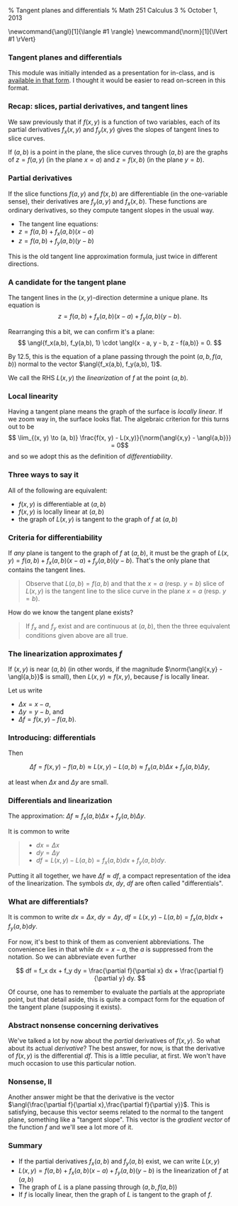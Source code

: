 % Tangent planes and differentials
% Math 251 Calculus 3
% October 1, 2013

\newcommand{\angl}[1]{\langle #1 \rangle}
\newcommand{\norm}[1]{\lVert #1 \rVert}

### Tangent planes and differentials

This module was initially intended as a presentation for in-class, and is [available in that form][d07]. I thought it would be easier to read on-screen in this format.

### Recap: slices, partial derivatives, and tangent lines

We saw previously that if $f(x,y)$ is a function of two variables, each of its partial derivatives $f_x(x,y)$ and $f_y(x,y)$ gives the slopes of tangent lines to slice curves.

If $(a, b)$ is a point in the plane, the slice curves through $(a,b)$ are the graphs of $z = f(a, y)$ (in the plane $x = a$) and $z = f(x, b)$ (in the plane $y = b$).

### Partial derivatives

If the slice functions $f(a, y)$ and $f(x,b)$ are differentiable (in the one-variable sense), their derivatives are $f_y(a,y)$ and $f_x(x,b)$. These functions are ordinary derivatives, so they compute tangent slopes in the usual way.

- The tangent line equations: 
- $z = f(a, b) + f_x(a,b)(x - a)$
- $z = f(a, b) + f_y(a,b)(y - b)$

This is the old tangent line approximation formula, just twice in different directions.

### A candidate for the tangent plane

The tangent lines in the $(x,y)$-direction determine a unique plane. Its equation is
$$ z = f(a,b) + f_x(a,b)(x-a) + f_y(a,b)(y - b). $$

Rearranging this a bit, we can confirm it's a plane:
$$ \angl{f_x(a,b), f_y(a,b), 1} \cdot \angl{x - a, y - b, z - f(a,b)} = 0. $$

By 12.5, this is the equation of a plane passing through the point $(a, b, f(a, b))$ normal to the vector $\angl{f_x(a,b), f_y(a,b), 1}$.

We call the RHS $L(x,y)$ the *linearization* of $f$ at the point $(a,b)$.

### Local linearity 

Having a tangent plane means the graph of the surface is *locally linear*. If we zoom way in, the surface looks flat. The algebraic criterion for this turns out to be
$$ \lim_{(x, y) \to (a, b)} \frac{f(x, y) - L(x,y)}{\norm{\angl{x,y} - \angl{a,b}}} = 0$$
and so we adopt this as the definition of *differentiability*.

### Three ways to say it

All of the following are equivalent:

- $f(x,y)$ is differentiable at $(a,b)$
- $f(x,y)$ is locally linear at $(a,b)$
- the graph of $L(x,y)$ is tangent to the graph of $f$ at $(a,b)$

### Criteria for differentiability

If *any* plane is tangent to the graph of $f$ at $(a,b)$, it must be the graph of $L(x,y) = f(a,b) + f_x(a,b)(x-a) + f_y(a,b)(y - b)$. That's the only plane that contains the tangent lines.

> Observe that $L(a, b) = f(a, b)$ and that the $x = a$ (resp. $y = b$) slice of $L(x,y)$ is the tangent line to the slice curve in the plane $x = a$ (resp. $y = b$).

How do we know the tangent plane exists?

> If $f_x$ and $f_y$ exist and are continuous at $(a,b)$, then the three equivalent conditions given above are all true.

### The linearization approximates $f$

If $(x,y)$ is near $(a,b)$ (in other words, if the magnitude $\norm{\angl{x,y} - \angl{a,b}}$ is small), then $L(x,y) \approx f(x,y)$, because $f$ is locally linear.

Let us write 

- $\Delta x = x - a$, 
- $\Delta y = y - b$, and 
- $\Delta f = f(x,y) - f(a,b)$. 

### Introducing: differentials

Then 

$$
\Delta f = f(x,y) - f(a,b) 
          \approx L(x,y) - L(a, b)
          \approx f_x(a,b)\Delta x + f_y(a,b) \Delta y, 
$$

at least when $\Delta x$ and $\Delta y$ are small.

### Differentials and linearization

The approximation: $\Delta f \approx f_x(a,b) \Delta x + f_y(a,b) \Delta y$.

It is common to write 

> - $dx = \Delta x$ 
> - $dy = \Delta y$ 
> - $df = L(x,y) - L(a,b) = f_x(a,b) dx + f_y(a,b) dy$. 

Putting it all together, we have $\Delta f \approx df$, a compact representation of the idea of the linearization. The symbols $dx$, $dy$, $df$ are often called "differentials".

### What are differentials?

It is common to write $dx = \Delta x$, $dy = \Delta y$, $df = L(x,y) - L(a,b) = f_x(a,b) dx + f_y(a,b) dy$.

For now, it's best to think of them as convenient abbreviations. The convenience lies in that while $dx = x-a$, the $a$ is suppressed from the notation. So we can abbreviate even further

$$ df = f_x dx + f_y dy = \frac{\partial f}{\partial x} dx + \frac{\partial f}{\partial y} dy. $$

Of course, one has to remember to evaluate the partials at the appropriate point, but that detail aside, this is quite a compact form for the equation of the tangent plane (supposing it exists).

### Abstract nonsense concerning derivatives

We've talked a lot by now about the *partial* derivatives of $f(x,y)$. So what about its actual *derivative*? The best answer, for now, is that the derivative of $f(x,y)$ is the differential $df$. This is a little peculiar, at first. We won't have much occasion to use this particular notion.

### Nonsense, II

Another answer might be that the derivative is the vector $\angl{\frac{\partial f}{\partial x},\frac{\partial f}{\partial y}}$. This is satisfying, because this vector seems related to the normal to the tangent plane, something like a "tangent slope". This vector is the *gradient vector* of the function $f$ and we'll see a lot more of it.

### Summary

- If the partial derivatives $f_x(a,b)$ and $f_y(a,b)$ exist, we can write $L(x,y)$
- $L(x,y) = f(a,b) + f_x(a,b)(x-a) + f_y(a,b)(y-b)$ is the linearization of $f$ at $(a,b)$
- The graph of $L$ is a plane passing through $(a,b,f(a,b))$
- If $f$ is locally linear, then the graph of $L$ is tangent to the graph of $f$.

[d07]: ../decks/07/Deck.pdf
